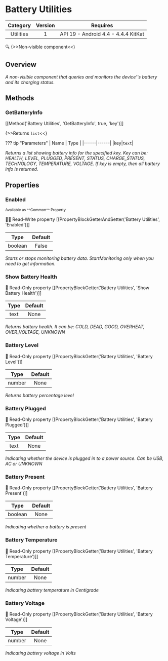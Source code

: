 # Battery Utilities

| Category | Version | Requires |
|:--------:|:-------:|:--------:|
|Utilities|1|API 19 - Android 4.4 - 4.4.4 KitKat|

:mag: {>>Non-visible component<<}

## Overview

_A non-visible component that queries and monitors the device''s battery and its charging status._

## Methods

### GetBatteryInfo

[[Method('Battery Utilities', 'GetBatteryInfo', true, 'key')]]

{>>Returns `list`<<}

??? tip "Parameters"
    | Name | Type |
    |------|------|
    |key|`text`|


_Returns a list showing battery info for the specified key. Key can be: HEALTH, LEVEL, PLUGGED, PRESENT, STATUS, CHARGE_STATUS, TECHNOLOGY, TEMPERATURE, VOLTAGE. If key is empty, then all battery info is returned._

## Properties

### Enabled

<small>Available as ^^Common^^ Property</small>

:eyes::pencil: Read-Write property
[[PropertyBlockGetterAndSetter('Battery Utilities', 'Enabled')]]

| Type | Default |
|:----:|:-------:|
|boolean|False|

_Starts or stops monitoring battery data. StartMonitoring only when you need to get information._

### Show Battery Health

:eyes: Read-Only property
[[PropertyBlockGetter('Battery Utilities', 'Show Battery Health')]]

| Type | Default |
|:----:|:-------:|
|text|None|

_Returns battery health. It can be: COLD, DEAD, GOOD, OVERHEAT, OVER_VOLTAGE, UNKNOWN_

### Battery Level

:eyes: Read-Only property
[[PropertyBlockGetter('Battery Utilities', 'Battery Level')]]

| Type | Default |
|:----:|:-------:|
|number|None|

_Returns battery percentage level_

### Battery Plugged

:eyes: Read-Only property
[[PropertyBlockGetter('Battery Utilities', 'Battery Plugged')]]

| Type | Default |
|:----:|:-------:|
|text|None|

_Indicating whether the device is plugged in to a power source. Can be USB, AC or UNKNOWN_

### Battery Present

:eyes: Read-Only property
[[PropertyBlockGetter('Battery Utilities', 'Battery Present')]]

| Type | Default |
|:----:|:-------:|
|boolean|None|

_Indicating whether a battery is present_

### Battery Temperature

:eyes: Read-Only property
[[PropertyBlockGetter('Battery Utilities', 'Battery Temperature')]]

| Type | Default |
|:----:|:-------:|
|number|None|

_Indicating battery temperature in Centigrade_

### Battery Voltage

:eyes: Read-Only property
[[PropertyBlockGetter('Battery Utilities', 'Battery Voltage')]]

| Type | Default |
|:----:|:-------:|
|number|None|

_Indicating battery voltage in Volts_
